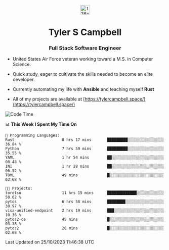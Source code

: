 <p align="center">
<a href="https://www.linkedin.com/in/t36campbell" target="blank"><img align="center" src="https://ik.imagekit.io/t36campbell/Portfolio/linkedin.png.original_m8bbGgPh6.png" alt="t36campbell" height="30" width="30" /></a>
</p>
<h1 align="center">Tyler S Campbell</h1>
<h3 align="center">Full Stack Software Engineer</h3>

* United States Air Force veteran working toward a M.S. in Computer Science.

* Quick study, eager to cultivate the skills needed to become an elite developer.

* Currently automating my life with **Ansible** and teaching myself **Rust**

* All of my projects are available at [https://tylercampbell.space/](https://tylercampbell.space/)

<!--START_SECTION:waka-->
![Code Time](http://img.shields.io/badge/Code%20Time-2%2C919%20hrs%2010%20mins-blue)

📊 **This Week I Spent My Time On** 

```text
💬 Programming Languages: 
Rust                     8 hrs 17 mins       █████████░░░░░░░░░░░░░░░░   36.84 % 
Python                   7 hrs 59 mins       █████████░░░░░░░░░░░░░░░░   35.55 % 
YAML                     1 hr 54 mins        ██░░░░░░░░░░░░░░░░░░░░░░░   08.48 % 
INI                      1 hr 28 mins        ██░░░░░░░░░░░░░░░░░░░░░░░   06.52 % 
TOML                     49 mins             █░░░░░░░░░░░░░░░░░░░░░░░░   03.68 % 

🐱‍💻 Projects: 
toretsu                  11 hrs 15 mins      █████████████░░░░░░░░░░░░   50.02 % 
pytos                    6 hrs 58 mins       ████████░░░░░░░░░░░░░░░░░   30.97 % 
visa-unified-endpoint    2 hrs 19 mins       ███░░░░░░░░░░░░░░░░░░░░░░   10.36 % 
pytos2-ce                45 mins             █░░░░░░░░░░░░░░░░░░░░░░░░   03.38 % 
pytos2                   28 mins             █░░░░░░░░░░░░░░░░░░░░░░░░   02.08 % 
```


 Last Updated on 25/10/2023 11:46:38 UTC
<!--END_SECTION:waka-->
